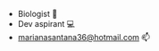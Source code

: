 - Biologist 🌱
- Dev aspirant 💻
- marianasantana36@hotmail.com 📫

<!---
maridenegocios/maridenegocios is a ✨ special ✨ repository because its `README.md` (this file) appears on your GitHub profile.
You can click the Preview link to take a look at your changes.
--->
